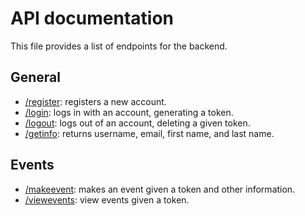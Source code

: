 # API documentation
This file provides a list of endpoints for the backend.

## General
* [/register](register.md): registers a new account.
* [/login](login.md): logs in with an account, generating a token.
* [/logout](logout.md): logs out of an account, deleting a given token.
* [/getinfo](getinfo.md): returns username, email, first name, and last name.

## Events
* [/makeevent](makeevent.md): makes an event given a token and other information.
* [/viewevents](viewevents.md): view events given a token.


